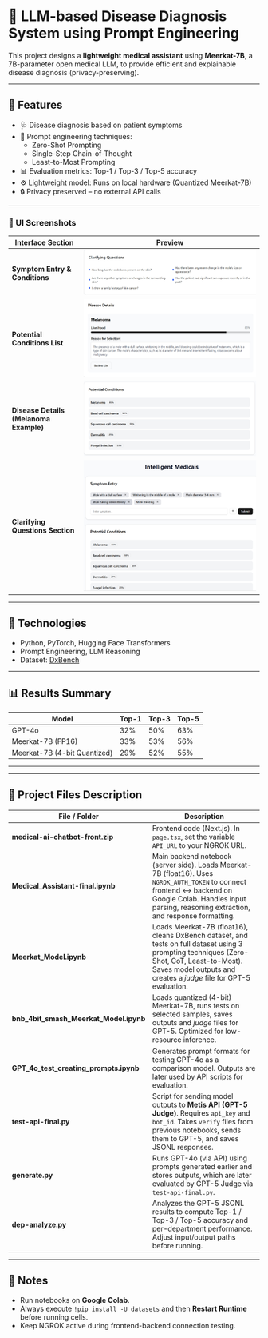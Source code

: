 # 🧠 LLM-based Disease Diagnosis System using Prompt Engineering

This project designs a **lightweight medical assistant** using **Meerkat-7B**, a 7B-parameter open medical LLM,
to provide efficient and explainable disease diagnosis (privacy-preserving).

---

## 🚀 Features
- 🩺 Disease diagnosis based on patient symptoms
- 🧩 Prompt engineering techniques:
  - Zero-Shot Prompting  
  - Single-Step Chain-of-Thought  
  - Least-to-Most Prompting
- 📊 Evaluation metrics: Top-1 / Top-3 / Top-5 accuracy
- ⚙️ Lightweight model: Runs on local hardware (Quantized Meerkat-7B)
- 🔒 Privacy preserved – no external API calls

---

### 📸 UI Screenshots

| Interface Section | Preview |
|-------------------|----------|
| **Symptom Entry & Conditions** | ![Symptom Entry and Conditions](./images/UI-4.jpg) |
| **Potential Conditions List** | ![Potential Conditions](./images/UI-3.jpg) |
| **Disease Details (Melanoma Example)** | ![Disease Details](./images/UI-2.jpg) |
| **Clarifying Questions Section** | ![Clarifying Questions](./images/UI-1.jpg) |

---

## 🧬 Technologies
- Python, PyTorch, Hugging Face Transformers  
- Prompt Engineering, LLM Reasoning  
- Dataset: [DxBench](https://huggingface.co/datasets/FreedomIntelligence/DxBench)

---

## 📊 Results Summary
| Model | Top-1 | Top-3 | Top-5 |
|-------|-------|-------|-------|
| GPT-4o | 32% | 50% | 63% |
| Meerkat-7B (FP16) | 33% | 53% | 56% |
| Meerkat-7B (4-bit Quantized) | 29% | 52% | 55% |

---

---

## 📂 Project Files Description

| File / Folder | Description |
|----------------|-------------|
| **medical-ai-chatbot-front.zip** | Frontend code (Next.js). In `page.tsx`, set the variable `API_URL` to your NGROK URL. |
| **Medical_Assistant-final.ipynb** | Main backend notebook (server side). Loads Meerkat-7B (float16). Uses `NGROK_AUTH_TOKEN` to connect frontend ↔ backend on Google Colab. Handles input parsing, reasoning extraction, and response formatting. |
| **Meerkat_Model.ipynb** | Loads Meerkat-7B (float16), cleans DxBench dataset, and tests on full dataset using 3 prompting techniques (Zero-Shot, CoT, Least-to-Most). Saves model outputs and creates a *judge* file for GPT-5 evaluation. |
| **bnb_4bit_smash_Meerkat_Model.ipynb** | Loads quantized (4-bit) Meerkat-7B, runs tests on selected samples, saves outputs and *judge* files for GPT-5. Optimized for low-resource inference. |
| **GPT_4o_test_creating_prompts.ipynb** | Generates prompt formats for testing GPT-4o as a comparison model. Outputs are later used by API scripts for evaluation. |
| **test-api-final.py** | Script for sending model outputs to **Metis API (GPT-5 Judge)**. Requires `api_key` and `bot_id`. Takes `verify` files from previous notebooks, sends them to GPT-5, and saves JSONL responses. |
| **generate.py** | Runs GPT-4o (via API) using prompts generated earlier and stores outputs, which are later evaluated by GPT-5 Judge via `test-api-final.py`. |
| **dep-analyze.py** | Analyzes the GPT-5 JSONL results to compute Top-1 / Top-3 / Top-5 accuracy and per-department performance. Adjust input/output paths before running. |

---

## 🧠 Notes
- Run notebooks on **Google Colab**.
- Always execute `!pip install -U datasets` and then **Restart Runtime** before running cells.
- Keep NGROK active during frontend-backend connection testing.
